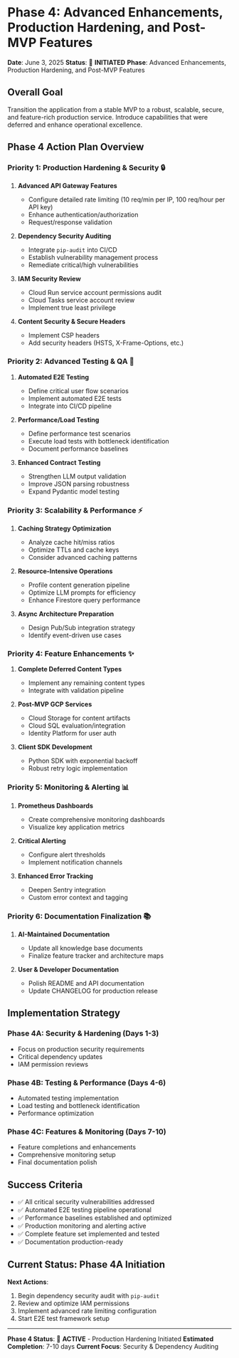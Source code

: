 # Phase 4: Advanced Enhancements, Production Hardening, and Post-MVP Features

**Date**: June 3, 2025
**Status**: 🚀 **INITIATED**
**Phase**: Advanced Enhancements, Production Hardening, and Post-MVP Features

## Overall Goal
Transition the application from a stable MVP to a robust, scalable, secure, and feature-rich production service. Introduce capabilities that were deferred and enhance operational excellence.

## Phase 4 Action Plan Overview

### **Priority 1: Production Hardening & Security** 🔒
1. **Advanced API Gateway Features**
   - Configure detailed rate limiting (10 req/min per IP, 100 req/hour per API key)
   - Enhance authentication/authorization
   - Request/response validation

2. **Dependency Security Auditing**
   - Integrate `pip-audit` into CI/CD
   - Establish vulnerability management process
   - Remediate critical/high vulnerabilities

3. **IAM Security Review**
   - Cloud Run service account permissions audit
   - Cloud Tasks service account review
   - Implement true least privilege

4. **Content Security & Secure Headers**
   - Implement CSP headers
   - Add security headers (HSTS, X-Frame-Options, etc.)

### **Priority 2: Advanced Testing & QA** 🧪
1. **Automated E2E Testing**
   - Define critical user flow scenarios
   - Implement automated E2E tests
   - Integrate into CI/CD pipeline

2. **Performance/Load Testing**
   - Define performance test scenarios
   - Execute load tests with bottleneck identification
   - Document performance baselines

3. **Enhanced Contract Testing**
   - Strengthen LLM output validation
   - Improve JSON parsing robustness
   - Expand Pydantic model testing

### **Priority 3: Scalability & Performance** ⚡
1. **Caching Strategy Optimization**
   - Analyze cache hit/miss ratios
   - Optimize TTLs and cache keys
   - Consider advanced caching patterns

2. **Resource-Intensive Operations**
   - Profile content generation pipeline
   - Optimize LLM prompts for efficiency
   - Enhance Firestore query performance

3. **Async Architecture Preparation**
   - Design Pub/Sub integration strategy
   - Identify event-driven use cases

### **Priority 4: Feature Enhancements** ✨
1. **Complete Deferred Content Types**
   - Implement any remaining content types
   - Integrate with validation pipeline

2. **Post-MVP GCP Services**
   - Cloud Storage for content artifacts
   - Cloud SQL evaluation/integration
   - Identity Platform for user auth

3. **Client SDK Development**
   - Python SDK with exponential backoff
   - Robust retry logic implementation

### **Priority 5: Monitoring & Alerting** 📊
1. **Prometheus Dashboards**
   - Create comprehensive monitoring dashboards
   - Visualize key application metrics

2. **Critical Alerting**
   - Configure alert thresholds
   - Implement notification channels

3. **Enhanced Error Tracking**
   - Deepen Sentry integration
   - Custom error context and tagging

### **Priority 6: Documentation Finalization** 📚
1. **AI-Maintained Documentation**
   - Update all knowledge base documents
   - Finalize feature tracker and architecture maps

2. **User & Developer Documentation**
   - Polish README and API documentation
   - Update CHANGELOG for production release

## Implementation Strategy

### Phase 4A: Security & Hardening (Days 1-3)
- Focus on production security requirements
- Critical dependency updates
- IAM permission reviews

### Phase 4B: Testing & Performance (Days 4-6)
- Automated testing implementation
- Load testing and bottleneck identification
- Performance optimization

### Phase 4C: Features & Monitoring (Days 7-10)
- Feature completions and enhancements
- Comprehensive monitoring setup
- Final documentation polish

## Success Criteria

- ✅ All critical security vulnerabilities addressed
- ✅ Automated E2E testing pipeline operational
- ✅ Performance baselines established and optimized
- ✅ Production monitoring and alerting active
- ✅ Complete feature set implemented and tested
- ✅ Documentation production-ready

## Current Status: Phase 4A Initiation

**Next Actions**:
1. Begin dependency security audit with `pip-audit`
2. Review and optimize IAM permissions
3. Implement advanced rate limiting configuration
4. Start E2E test framework setup

---

**Phase 4 Status**: 🚀 **ACTIVE** - Production Hardening Initiated
**Estimated Completion**: 7-10 days
**Current Focus**: Security & Dependency Auditing
